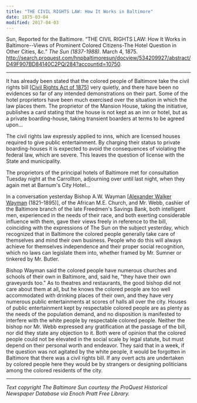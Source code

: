 ```yaml
---
title: "THE CIVIL RIGHTS LAW: How It Works in Baltimore"
date: 1875-03-04
modified: 2017-04-03
---
```


  Sun, Reported for the Baltimore. “THE CIVIL RIGHTS LAW: How It Works in Baltimore--Views of Prominent Colored Citizens-The Hotel Question in Other Cities, &c.” *The Sun (1837-1988)*. March 4, 1875. http://search.proquest.com/hnpbaltimoresun/docview/534209927/abstract/D49F907BD84140C2PQ/284?accountid=10750.

---


It has already been stated that the colored people of Baltimore take the civil rights bill [[Civil Rights Act of 1875](https://en.wikipedia.org/wiki/Civil_Rights_Act_of_1875)] very quietly, and there have been no evidences so far of any intended demonstrations on their part. Some of the hotel proprietors have been much exercised over the situation in which the law places them. The proprietor of the Mansion House, taking the initiative, publishes a card stating that the house is not kept as an inn or hotel, but as a private boarding-house, taking transient boarders at terms to be agreed upon...

The civil rights law expressly applied to inns, which are licensed houses required to give public entertainment. By charging their status to private boarding-houses it is expected to avoid the consequences of violating the federal law, which are severe. This leaves the question of license with the State and municipality.

The proprietors of the principal hotels of Baltimore met for consultation Tuesday night at the Carrollton, adjourning over until last night, when they again met at Barnum's City Hotel...

In a conversation yesterday Bishop A.W. Wayman [[Alexander Walker Wayman](https://www.findagrave.com/cgi-bin/fg.cgi?page=gr&GRid=34132714) (1821–1895)], of the African M.E. Church, and Mr. Webb, cashier of the Baltimore branch of the late Freedmen's Savings Bank, both intelligent men, experienced in the needs of their race, and both exerting considerable influence with them, gave their views freely in reference to the bill, coinciding with the expressions of The Sun on the subject yesterday, which recognized that in Baltimore the colored people generally take care of themselves and mind their own business. People who do this will always achieve for themselves independence and their proper social recognition, which no laws can legislate them into, whether framed by Mr. Sumner or tinkered by Mr. Butler.

Bishop Wayman said the colored people have numerous churches and schools of their own in Baltimore, and, said he, "they have their own graveyards too." As to theatres and restaurants, the good bishop did not care about them at all, but he knows the colored people are too well accommodated with drinking places of their own, and they have very numerous public entertainments at scores of halls all over the city. Houses of public entertainment kept by respectable colored people are as plenty as the needs of the population demand, and no disposition is manifested to interfere with the white people by respectable colored people. Neither the bishop nor Mr. Webb expressed any gratification at the passage of the bill, nor did they state any objection to it. Both were of opinion that the colored people could not be elevated in the social scale by legal statute, but must depend on their personal worth and endeavor. They said that in a week, if the question was not agitated by the white people, it would be forgotten in Baltimore that there was a civil rights bill. If any overt acts are undertaken by colored people here they would be by strangers or designing politicians among the colored residents of the city.

---

*Text copyright The Baltimore Sun courtesy the ProQuest Historical Newspaper Database via Enoch Pratt Free Library.*